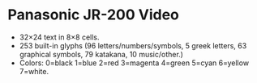 Panasonic JR-200 Video
======================

- 32×24 text in 8×8 cells.
- 253 built-in glyphs (96 letters/numbers/symbols, 5 greek letters, 63
  graphical symbols, 79 katakana, 10 music/other.)
- Colors: 0=black 1=blue 2=red 3=magenta 4=green 5=cyan 6=yellow 7=white.

